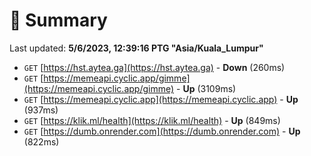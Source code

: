 # 📖 Summary
Last updated: **5/6/2023, 12:39:16 PTG "Asia/Kuala_Lumpur"**

- `GET` [https://hst.aytea.ga](https://hst.aytea.ga) - **Down** (260ms)
- `GET` [https://memeapi.cyclic.app/gimme](https://memeapi.cyclic.app/gimme) - **Up** (3109ms)
- `GET` [https://memeapi.cyclic.app](https://memeapi.cyclic.app) - **Up** (937ms)
- `GET` [https://klik.ml/health](https://klik.ml/health) - **Up** (849ms)
- `GET` [https://dumb.onrender.com](https://dumb.onrender.com) - **Up** (822ms)
